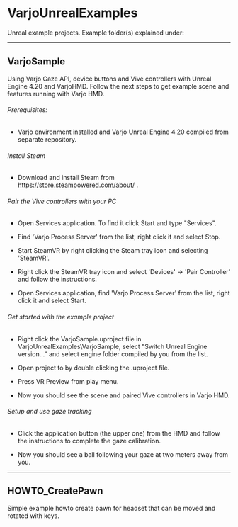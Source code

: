 # VarjoUnrealExamples
Unreal example projects. Example folder(s) explained under:

-----------------------------------------------------------------------------------------------------

## VarjoSample

Using Varjo Gaze API, device buttons and Vive controllers with Unreal Engine 4.20 and VarjoHMD.
Follow the next steps to get example scene and features running with Varjo HMD.

###### Prerequisites:

-   Varjo environment installed and Varjo Unreal Engine 4.20 compiled from separate repository.

###### Install Steam

-   Download and install Steam from https://store.steampowered.com/about/ .

###### Pair the Vive controllers with your PC

-   Open Services application. To find it click Start and type "Services".

-   Find 'Varjo Process Server' from the list, right click it and select Stop.

-   Start SteamVR by right clicking the Steam tray icon and selecting 'SteamVR'.

-   Right click the SteamVR tray icon and select 'Devices' -> 'Pair Controller' and follow
    the instructions.

-   Open Services application, find 'Varjo Process Server' from the list, right click it and
    select Start.

###### Get started with the example project

-   Right click the VarjoSample.uproject file in VarjoUnrealExamples\VarjoSample, select
    "Switch Unreal Engine version..." and select engine folder compiled by you from the list.

-   Open project to by double clicking the .uproject file.

-   Press VR Preview from play menu.

-   Now you should see the scene and paired Vive controllers in Varjo HMD.

###### Setup and use gaze tracking

-   Click the application button (the upper one) from the HMD and follow the instructions to
    complete the gaze calibration.

-   Now you should see a ball following your gaze at two meters away from you.

-----------------------------------------------------------------------------------------------------

## HOWTO_CreatePawn 

Simple example howto create pawn for headset that can be moved and rotated with keys.
